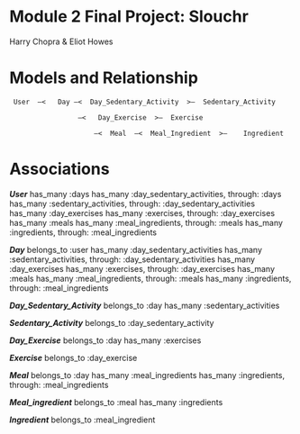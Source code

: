 # Module 2 Final Project: Slouchr

Harry Chopra & Eliot Howes

# Models and Relationship

	 User  —<   Day —<  Day_Sedentary_Activity  >—  Sedentary_Activity

			         —<   Day_Exercise  >—  Exercise 

		         	     —<  Meal  —<  Meal_Ingredient  >—    Ingredient
			     
             
# Associations

__*User*__
has_many :days
has_many :day_sedentary_activities, through: :days
has_many :sedentary_activities, through: :day_sedentary_activities
has_many :day_exercises 
has_many :exercises, through: :day_exercises
has_many :meals
has_many :meal_ingredients, through: :meals
has_many :ingredients, through: :meal_ingredients


__*Day*__
belongs_to :user
has_many :day_sedentary_activities
has_many :sedentary_activities, through: :day_sedentary_activities
has_many :day_exercises 
has_many :exercises, through: :day_exercises
has_many :meals
has_many :meal_ingredients, through: :meals
has_many :ingredients, through: :meal_ingredients


__*Day_Sedentary_Activity*__
belongs_to :day
has_many :sedentary_activities


__*Sedentary_Activity*__
belongs_to :day_sedentary_activity


__*Day_Exercise*__
belongs_to :day
has_many :exercises


__*Exercise*__
belongs_to :day_exercise


__*Meal*__
belongs_to :day
has_many :meal_ingredients
has_many :ingredients, through: :meal_ingredients


__*Meal_ingredient*__
belongs_to :meal
has_many :ingredients

__*Ingredient*__
belongs_to :meal_ingredient

							     
